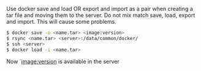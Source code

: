 Use docker save and load OR export and import as a pair when creating a tar file and moving them to the server.
Do not mix match save, load, export and import. This will cause some problems.

```bash
$ docker save -o <name.tar> <image:version>
$ rsync <name.tar> <server>:/data/common/docker/
$ ssh <server>
$ docker load -i <name.tar>
```

Now `<image:version> is available in the server
